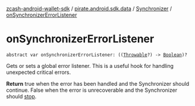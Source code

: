 [zcash-android-wallet-sdk](../../index.md) / [pirate.android.sdk.data](../index.md) / [Synchronizer](index.md) / [onSynchronizerErrorListener](./on-synchronizer-error-listener.md)

# onSynchronizerErrorListener

`abstract var onSynchronizerErrorListener: ((`[`Throwable`](https://kotlinlang.org/api/latest/jvm/stdlib/kotlin/-throwable/index.html)`?) -> `[`Boolean`](https://kotlinlang.org/api/latest/jvm/stdlib/kotlin/-boolean/index.html)`)?`

Gets or sets a global error listener. This is a useful hook for handling unexpected critical errors.

**Return**
true when the error has been handled and the Synchronizer should continue. False when the error is
unrecoverable and the Synchronizer should [stop](stop.md).

